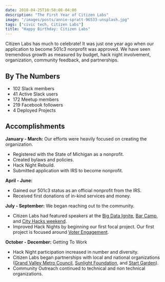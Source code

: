 ```yaml
---
date: 2018-04-25T10:58:08-04:00
description: "The First Year of Citizen Labs"
image: "/images/posts/annie-spratt-96533-unsplash.jpg"
tags: ["civic tech, Citizen Labs"]
title: "Happy Birthday: Citizen Labs"
---
```


Citizen Labs has much to celebrate! It was just one year ago when our application to become 501c3 nonprofit was approved. We have seen tremendous growth as measured by budget, hack night involvement, organization, community feedback, and partnerships.

## By The Numbers

- 102 Slack members
- 41 Active Slack users
- 172 Meetup members
- 219 Facebook followers
- 4 Deployed Projects

## Accomplishments

**January - March:** Our efforts were heavily focused on creating the organization.

- Registered with the State of Michigan as a nonprofit.
- Created bylaws and policies.
- Hack Night Rebuild.
- Submitted application with IRS to become nonprofit.

**April - June:**

- Gained our 501c3 status as an official nonprofit from the IRS.
- Received first donations of in-kind services and money.

**July - September:** We began reaching out to the community.

- Citizen Labs had featured speakers at the [Big Data Ignite](http://www.bigdataignite.com), [Bar Camp](https://barcampgr.org), and [City Hacks weekend](https://www.facebook.com/cityhacks/).
- Improved Hack Nights by beginning our first focal project. Our first project is focused around [Voter Engagement](https://github.com/citizenlabsgr/voter-engagement).

**October - December:** Getting To Work

- Hack Night participation increased in number and diversity.
- Citizen Labs began partnerships with local and national organizations ([Grand Valley Metro Council](https://www.gvmc.org), [Sunlight Foundation](https://sunlightfoundation.com), and [Start Garden](http://startgarden.com)).
- Community Outreach continued to technical and non technical organizations.
